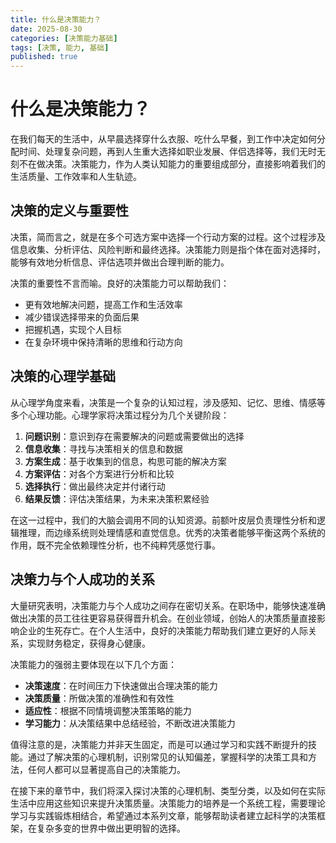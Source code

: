 ```yaml
---
title: 什么是决策能力？
date: 2025-08-30
categories: [决策能力基础]
tags: [决策, 能力, 基础]
published: true
---
```


# 什么是决策能力？

在我们每天的生活中，从早晨选择穿什么衣服、吃什么早餐，到工作中决定如何分配时间、处理复杂问题，再到人生重大选择如职业发展、伴侣选择等，我们无时无刻不在做决策。决策能力，作为人类认知能力的重要组成部分，直接影响着我们的生活质量、工作效率和人生轨迹。

## 决策的定义与重要性

决策，简而言之，就是在多个可选方案中选择一个行动方案的过程。这个过程涉及信息收集、分析评估、风险判断和最终选择。决策能力则是指个体在面对选择时，能够有效地分析信息、评估选项并做出合理判断的能力。

决策的重要性不言而喻。良好的决策能力可以帮助我们：
- 更有效地解决问题，提高工作和生活效率
- 减少错误选择带来的负面后果
- 把握机遇，实现个人目标
- 在复杂环境中保持清晰的思维和行动方向

## 决策的心理学基础

从心理学角度来看，决策是一个复杂的认知过程，涉及感知、记忆、思维、情感等多个心理功能。心理学家将决策过程分为几个关键阶段：

1. **问题识别**：意识到存在需要解决的问题或需要做出的选择
2. **信息收集**：寻找与决策相关的信息和数据
3. **方案生成**：基于收集到的信息，构思可能的解决方案
4. **方案评估**：对各个方案进行分析和比较
5. **选择执行**：做出最终决定并付诸行动
6. **结果反馈**：评估决策结果，为未来决策积累经验

在这一过程中，我们的大脑会调用不同的认知资源。前额叶皮层负责理性分析和逻辑推理，而边缘系统则处理情感和直觉信息。优秀的决策者能够平衡这两个系统的作用，既不完全依赖理性分析，也不纯粹凭感觉行事。

## 决策力与个人成功的关系

大量研究表明，决策能力与个人成功之间存在密切关系。在职场中，能够快速准确做出决策的员工往往更容易获得晋升机会。在创业领域，创始人的决策质量直接影响企业的生死存亡。在个人生活中，良好的决策能力帮助我们建立更好的人际关系，实现财务稳定，获得身心健康。

决策能力的强弱主要体现在以下几个方面：
- **决策速度**：在时间压力下快速做出合理决策的能力
- **决策质量**：所做决策的准确性和有效性
- **适应性**：根据不同情境调整决策策略的能力
- **学习能力**：从决策结果中总结经验，不断改进决策能力

值得注意的是，决策能力并非天生固定，而是可以通过学习和实践不断提升的技能。通过了解决策的心理机制，识别常见的认知偏差，掌握科学的决策工具和方法，任何人都可以显著提高自己的决策能力。

在接下来的章节中，我们将深入探讨决策的心理机制、类型分类，以及如何在实际生活中应用这些知识来提升决策质量。决策能力的培养是一个系统工程，需要理论学习与实践锻炼相结合，希望通过本系列文章，能够帮助读者建立起科学的决策框架，在复杂多变的世界中做出更明智的选择。